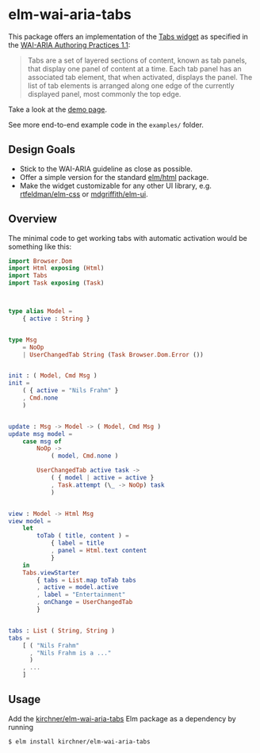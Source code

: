 # elm-wai-aria-tabs

This package offers an implementation of the [Tabs
widget](https://www.w3.org/TR/wai-aria-practices-1.1/#tabpanel) as specified in
the [WAI-ARIA Authoring Practices
1.1](https://www.w3.org/TR/wai-aria-practices-1.1/):

> Tabs are a set of layered sections of content, known as tab panels, that
> display one panel of content at a time. Each tab panel has an associated tab
> element, that when activated, displays the panel. The list of tab elements is
> arranged along one edge of the currently displayed panel, most commonly the top
> edge.

Take a look at the [demo page](https://kirchner.github.io/elm-wai-aria-tabs/).

See more end-to-end example code in the `examples/` folder.


## Design Goals

- Stick to the WAI-ARIA guideline as close as possible.
- Offer a simple version for the standard
  [elm/html](https://package.elm-lang.org/packages/elm/html/latest/) package.
- Make the widget customizable for any other UI library, e.g.
  [rtfeldman/elm-css](https://package.elm-lang.org/packages/rtfeldman/elm-css/latest/)
  or
  [mdgriffith/elm-ui](https://package.elm-lang.org/packages/mdgriffith/elm-ui/latest/).


## Overview

The minimal code to get working tabs with automatic activation would be
something like this:

```elm
import Browser.Dom
import Html exposing (Html)
import Tabs
import Task exposing (Task)



type alias Model =
    { active : String }


type Msg
    = NoOp
    | UserChangedTab String (Task Browser.Dom.Error ())


init : ( Model, Cmd Msg )
init =
    ( { active = "Nils Frahm" }
    , Cmd.none
    )


update : Msg -> Model -> ( Model, Cmd Msg )
update msg model =
    case msg of
        NoOp ->
            ( model, Cmd.none )

        UserChangedTab active task ->
            ( { model | active = active }
            , Task.attempt (\_ -> NoOp) task
            )


view : Model -> Html Msg
view model =
    let
        toTab ( title, content ) =
            { label = title
            , panel = Html.text content
            }
    in
    Tabs.viewStarter
        { tabs = List.map toTab tabs
        , active = model.active
        , label = "Entertainment"
        , onChange = UserChangedTab
        }


tabs : List ( String, String )
tabs =
    [ ( "Nils Frahm"
      , "Nils Frahm is a ..."
      )
    , ...
    ]
```


## Usage

Add the
[kirchner/elm-wai-aria-tabs](https://package.elm-lang.org/packages/kirchner/elm-wai-aria-tabs/latest/)
Elm package as a dependency by running

```
$ elm install kirchner/elm-wai-aria-tabs
```
